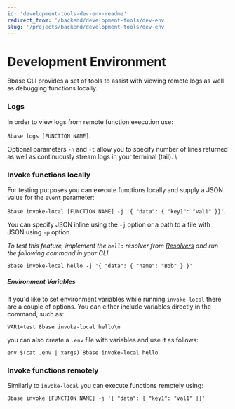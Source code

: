 ```yaml
---
id: 'development-tools-dev-env-readme'
redirect_from: '/backend/development-tools/dev-env'
slug: '/projects/backend/development-tools/dev-env'
---
```


# Development Environment

8base CLI provides a set of tools to assist with viewing remote logs as well as debugging functions locally.

### Logs

In order to view logs from remote function execution use:

`8base logs [FUNCTION NAME]`.

Optional parameters `-n` and `-t` allow you to specify number of lines returned as well as continuously stream logs in your terminal (tail). \

### Invoke functions locally

For testing purposes you can execute functions locally and supply a JSON value for the `event` parameter:

`8base invoke-local [FUNCTION NAME] -j '{ "data": { "key1": "val1" }}'`.

You can specify JSON inline using the `-j` option or a path to a file with JSON using `-p` option.

_To test this feature, implement the `hello` resolver from [Resolvers](/projects/backend/custom-functions/resolvers) and run the following command in your CLI._

`8base invoke-local hello -j '{ "data": { "name": "Bob" } }'`

<!--{% hint style="info" %}-->

##### Environment Variables

If you'd like to set environment variables while running `invoke-local` there are a couple of options. You can either include variables directly in the command, such as:

`VAR1=test 8base invoke-local hello\n`

you can also create a `.env` file with variables and use it as follows:

`env $(cat .env | xargs) 8base invoke-local hello`

<!--{% endhint %}-->

### Invoke functions remotely

Similarly to `invoke-local` you can execute functions remotely using:

`8base invoke [FUNCTION NAME] -j '{ "data": { "key1": "val1" }}'`
